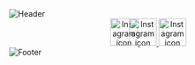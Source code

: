 <!-- Header Image -->

<img src="https://capsule-render.vercel.app/api?type=waving&color=0:3b3477,100:e53484&height=300&text=Hi%20there!%20🕊️&fontAlign=50&fontAlignY=40&fontSize=50&fontColor=faf6f6&desc=Check%20out%20my%20projects%20and%20learn%20more%20about%20me%20below&descAlign=50&descAlignY=53" alt="Header" />

<!-- Centered Instagram Icon -->
<div align="center">
  <a href="https://www.linkedin.com/in/svetameanssun/" target="_blank" aria-label="Instagram">
    <img height="50" src="https://cdn2.iconfinder.com/data/icons/social-media-applications/64/social_media_applications_14-linkedin-512.png" alt="Instagram icon" />
  </a>
  <a href="https://www.instagram.com/svetameanssun/" target="_blank" aria-label="Instagram">
    <img height="50" src="https://user-images.githubusercontent.com/46517096/166974368-9798f39f-1f46-499c-b14e-81f0a3f83a06.png" alt="Instagram icon" style="margin-left: -20px;"/>
  </a>
  <a href="t.me/svetameanssun/" target="_blank" aria-label="Instagram">
    <img height="50" src="https://cdn1.iconfinder.com/data/icons/unicons-line-vol-6/24/telegram-512.png" alt="Instagram icon" />
  </a>
</div>

<!-- Footer Image -->
<img src="https://capsule-render.vercel.app/api?type=cylinder&height=20&color=100:99c2a2,0:3b3477" alt="Footer" />


<!--)![header](https://capsule-render.vercel.app/api?type=waving&color=0:3b3477,100:e53484&height=300&text=Hi%20there!%20🕊️&fontAlign=50&fontAlignY=40&fontSize=50&fontColor=faf6f6&desc=Check%20out%20my%20projects%20and%20learn%20more%20about%20me%20below&descAlign=50&descAlignY=53)
<a href="https://www.instagram.com/svetameanssun/">
  <img height="50" src="https://user-images.githubusercontent.com/46517096/166974368-9798f39f-1f46-499c-b14e-81f0a3f83a06.png"/>
</a>
<img src="https://capsule-render.vercel.app/api?type=cylinder&height=20&color=100:99c2a2,0:3b3477" />
-->

<!--
what kind of colours in green in hex will combine with this palete: 3b3477, 848fe1, faf6f6, e53484, 1e1f4d?

| Green Hex | Name                   | Notes                                                     |
| --------- | ---------------------- | --------------------------------------------------------- |
| `#4caf91` | **Dusty mint green**   | Balanced, fresh, and muted—pairs well with pink and navy. |
| `#6abf69` | **Sagey green**        | Calming and natural, with enough contrast against indigo. |
| `#3d9970` | **Jade green**         | Deep enough to match darker tones without overpowering.   |
| `#99c2a2` | **Muted moss**         | Soft and neutral, ideal for backgrounds or accents.       |
| `#a3e4c1` | **Mint pastel**        | Light and fresh, works beautifully with `#faf6f6`.        |
| `#1d6f5f` | **Teal-forest hybrid** | Deep and elegant, complements `#1e1f4d` and `#3b3477`.    |
| `#7dbfa3` | **Seafoam green**      | Cool, soft green that harmonizes with `#848fe1`.          |

-->


